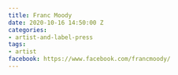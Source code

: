 ```yaml
---
title: Franc Moody
date: 2020-10-16 14:50:00 Z
categories:
- artist-and-label-press
tags:
- artist
facebook: https://www.facebook.com/francmoody/
---
```


